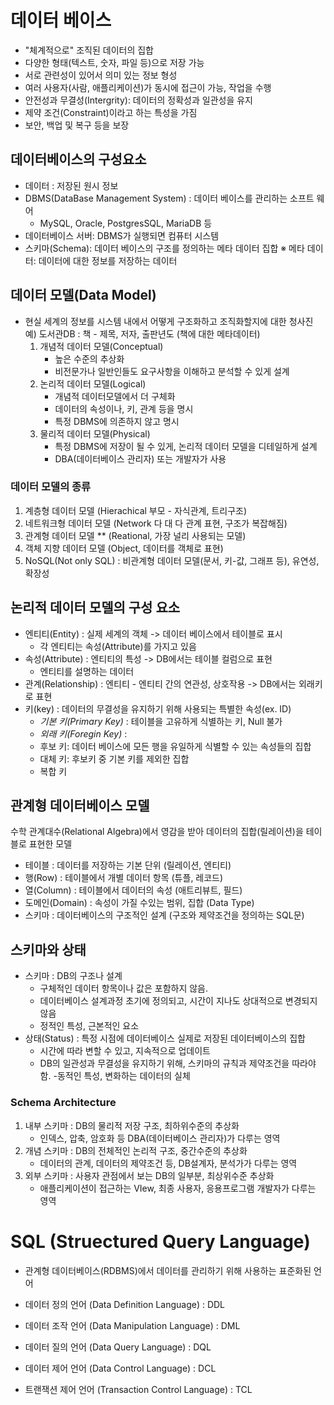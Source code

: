 # 데이터 베이스

- "체계적으로" 조직된 데이터의 집합
- 다양한 형태(텍스트, 숫자, 파일 등)으로 저장 가능
- 서로 관련성이 있어서 의미 있는 정보 형성
- 여러 사용자(사람, 애플리케이션)가 동시에 접근이 가능, 작업을 수행
- 안전성과 무결성(Intergrity): 데이터의 정확성과 일관성을 유지
- 제약 조건(Constraint)이라고 하는 특성을 가짐
- 보안, 백업 및 복구 등을 보장

## 데이터베이스의 구성요소
- 데이터 : 저장된 원시 정보
- DBMS(DataBase Management System) : 데이터 베이스를 관리하는 소프트 웨어
  - MySQL, Oracle, PostgresSQL, MariaDB 등
- 데이터베이스 서버: DBMS가 실행되면 컴퓨터 시스템
- 스키마(Schema): 데이터 베이스의 구조를 정의하는 메타 데이터 집합
  ※ 메타 데이터: 데이터에 대한 정보를 저장하는 데이터

## 데이터 모델(Data Model)
- 현실 세계의 정보를 시스템 내에서 어떻게 구조화하고 조직화할지에 대한 청사진 
  예) 도서관DB : 책 - 제목, 저자, 출판년도 (책에 대한 메타데이터)
    1. 개념적 데이터 모델(Conceptual)
       - 높은 수준의 추상화
       - 비전문가나 일반인들도 요구사항을 이해하고 분석할 수 있게 설계
    2. 논리적 데이터 모델(Logical)
       - 개념적 데이터모델에서 더 구체화 
       - 데이터의 속성이나, 키, 관계 등을 명시
       - 특정 DBMS에 의존하지 않고 명시 
    3. 물리적 데이터 모델(Physical)
       - 특정 DBMS에 저장이 될 수 있게, 논리적 데이터 모델을 디테일하게 설계
       - DBA(데이터베이스 관리자) 또는 개발자가 사용 

### 데이터 모델의 종류
 1. 계층형 데이터 모델 (Hierachical 부모 - 자식관계, 트리구조)
 2. 네트워크형 데이터 모델 (Network 다 대 다 관계 표현, 구조가 복잡해짐)
 3. 관계형 데이터 모델 ** (Reational, 가장 널리 사용되는 모델)
 4. 객체 지향 데이터 모델 (Object, 데이터를 객체로 표현)
 5. NoSQL(Not only SQL) : 비관계형 데이터 모델(문서, 키-값, 그래프 등), 유연성, 확장성

## 논리적 데이터 모델의 구성 요소
 - 엔티티(Entity) : 실제 세계의 객체 -> 데이터 베이스에서 테이블로 표시 
   - 각 엔티티는 속성(Attribute)를 가지고 있음
- 속성(Attribute) : 엔티티의 특성 -> DB에서는 테이블 컬럼으로 표현
  - 엔티티를 설명하는 데이터
- 관계(Relationship) : 엔티티 - 엔티티 간의 연관성, 상호작용 -> DB에서는 외래키로 표현 
- 키(key) : 데이터의 무결성을 유지하기 위해 사용되는 특별한 속성(ex. ID)
  - *기본 키(Primary Key)* : 테이블을 고유하게 식별하는 키, Null 불가 
  - *외래 키(Foregin Key)* : 
  - 후보 키: 데이터 베이스에 모든 행을 유일하게 식별할 수 있는 속성들의 집합
  - 대체 키: 후보키 중 기본 키를 제외한 집합 
  - 복합 키
 

## 관계형 데이터베이스 모델
  수학 관계대수(Relational Algebra)에서 영감을 받아 데이터의 집합(릴레이션)을
테이블로 표현한 모델
  - 테이블 : 데이터를 저장하는 기본 단위 (릴레이션, 엔티티)
  - 행(Row) : 테이블에서 개별 데이터 항목 (튜플, 레코드)
  - 열(Column) : 테이블에서 데이터의 속성 (애트리뷰트, 필드)
  - 도메인(Domain) : 속성이 가질 수있는 범위, 집합 (Data Type)
  - 스키마 : 데이터베이스의 구조적인 설계 (구조와 제약조건을 정의하는 SQL문)

## 스키마와 상태
  - 스키마 : DB의 구조나 설계
     - 구체적인 데이터 항목이나 값은 포함하지 않음.
     - 데이터베이스 설계과정 초기에 정의되고, 시간이 지나도 상대적으로 변경되지 않음
     - 정적인 특성, 근본적인 요소
  - 상태(Status) : 특정 시점에 데이터베이스 실제로 저장된 데이터베이스의 집합
     - 시간에 따라 변할 수 있고, 지속적으로 업데이트
     - DB의 일관성과 무결성을 유지하기 위해, 스키마의 규칙과 제약조건을 따라야 함.
     -동적인 특성,  변화하는 데이터의 실체

### Schema Architecture
 1. 내부 스키마 : DB의 물리적 저장 구조, 최하위수준의 추상화
    - 인덱스, 압축, 암호화 등 DBA(데이터베이스 관리자)가 다루는 영역
 2. 개념 스키마 : DB의 전체적인 논리적 구조, 중간수준의 추상화
    - 데이터의 관계, 데이터의 제약조건 등, DB설계자, 분석가가 다루는 영역
 3. 외부 스키마 : 사용자 관점에서 보는 DB의 일부분, 최상위수준 추상화
    - 애플리케이션이 접근하는 VIew, 최종 사용자, 응용프로그램 개발자가 다루는 영역

# SQL (Struectured Query Language)
 - 관계형 데이터베이스(RDBMS)에서 데이터를 관리하기 위해 사용하는 표준화된 언어

 - 데이터 정의 언어 (Data Definition Language) : DDL
 - 데이터 조작 언어 (Data Manipulation Language) : DML
 - 데이터 질의 언어 (Data Query Language) : DQL
 - 데이터 제어 언어 (Data Control Language) : DCL
 - 트랜잭션 제어 언어 (Transaction Control Language) : TCL








